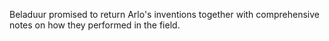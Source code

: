 Beladuur promised to return Arlo's inventions together with comprehensive notes on how they performed in the field.